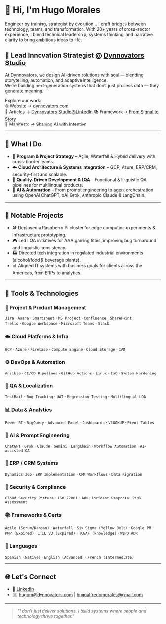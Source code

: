 # 👋 Hi, I'm Hugo Morales

Engineer by training, strategist by evolution... I craft bridges between technology, teams, and transformation. With 20+ years of cross-sector experience, I blend technical leadership, systems thinking, and narrative clarity to bring ambitious ideas to life.

## 🔮 Lead Innovation Strategist @ [Dynnovators Studio](https://dynnovators.com)

At Dynnovators, we design AI-driven solutions with soul — blending storytelling, automation, and adaptive intelligence.  
We’re building next-generation systems that don’t just process data — they generate meaning.

Explore our work:  
🌐 Website → [dynnovators.com](https://www.dynnovators.com)  
📄 Articles → [Dynnovators Studio@LinkedIn](https://www.linkedin.com/company/dynnovators-studio)
📚 Framework → [From Signal to Story](https://www.linkedin.com/pulse/from-signal-story-journey-data-meaning-dynnovators-studio-uu3ve/)  
🧠 Manifesto → [Shaping AI with Intention](https://www.linkedin.com/pulse/shaping-ai-intention-lessons-professional-future-dynnovators-studio-lfhxe/)  

---

## 🧭 What I Do

- 🎯 **Program & Project Strategy** – Agile, Waterfall & Hybrid delivery with cross-border teams.
- ☁️ **Cloud Architecture & Systems Integration** – GCP, Azure, ERP/CRM, security-first and scalable.
- 🧪 **Quality-Driven Development & LQA** – Functional & linguistic QA pipelines for multilingual products.
- 🤖 **AI & Automation** – From prompt engineering to agent orchestration using OpenAI ChatGPT, xAI Grok, Anthropic Claude & LangChain.

---

## 🚀 Notable Projects

- 🛠️ Deployed a Raspberry Pi cluster for edge computing experiments & infrastructure prototyping.
- 🎮 Led LQA initiatives for AAA gaming titles, improving bug turnaround and linguistic consistency.
- 🏭 Directed tech integration in regulated industrial environments (alcohol/food & beverage plants).
- 📊 Aligned IT systems with business goals for clients across the Americas, from ERPs to analytics.

---

## 🧰 Tools & Technologies

### 🧠 Project & Product Management
`Jira` · `Asana` · `Smartsheet` · `MS Project` · `Confluence` · `SharePoint`  
`Trello` · `Google Workspace` · `Microsoft Teams` · `Slack`

### ☁️ Cloud Platforms & Infra
`GCP` · `Azure` · `Firebase` · `Compute Engine` · `Cloud Storage` · `IAM`

### ⚙️ DevOps & Automation
`Ansible` · `CI/CD Pipelines` · `GitHub Actions` · `Linux` · `IaC` · `System Hardening`

### 🧪 QA & Localization
`TestRail` · `Bug Tracking` · `UAT` · `Regression Testing` · `Multilingual LQA`

### 📊 Data & Analytics
`Power BI` · `BigQuery` · `Advanced Excel` · `Dashboards` · `VLOOKUP` · `Pivot Tables`

### 🤖 AI & Prompt Engineering
`ChatGPT` · `Grok` · `Claude` · `Gemini` · `LangChain` · `Workflow Automation` · `AI-assisted QA`

### 🧱 ERP / CRM Systems
`Dynamics 365` · `ERP Implementation` · `CRM Workflows` · `Data Migration`

### 🔐 Security & Compliance
`Cloud Security Posture` · `ISO 27001` · `IAM` · `Incident Response` · `Risk Assessment`

### 📚 Frameworks & Certs
`Agile (Scrum/Kanban)` · `Waterfall` · `Six Sigma (Yellow Belt)` · `Google PM`  
`PMP (Expired)` · `ITIL v3 (Expired)` · `TOGAF (knowledge)` · `WIPO ADR`

### 👅 Languages
`Spanish (Native)` · `English (Advanced)` · `French (Intermediate)`

---

## 🌐 Let's Connect

- 💼 [LinkedIn](https://www.linkedin.com/in/hugoamorales)
- ✉️ hugom@dynnovators.com | hugoalfredomorales@gmail.com

---

> _“I don’t just deliver solutions. I build systems where people and technology thrive together.”_
